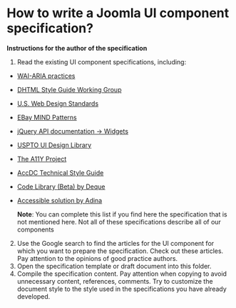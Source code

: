 # How to write a Joomla UI component specification?
**Instructions for the author of the specification**

1. Read the existing UI component specifications, including:
- [WAI-ARIA practices](https://www.w3.org/TR/wai-aria-practices-1.1)
- [DHTML Style Guide Working Group](http://access.aol.com/dhtml-style-guide-working-group/)
- [U.S. Web Design Standards](https://standards.usa.gov/components/)
- [EBay MIND Patterns](https://ebay.gitbooks.io/mindpatterns/content/)
- [jQuery API documentation -> Widgets](http://api.jqueryui.com/category/widgets/)
- [USPTO UI Design Library](http://uspto.github.io/designpatterns/1.x/docs/index.html)
- [The A11Y Project](http://a11yproject.com/patterns.html)
- [AccDC Technical Style Guide](http://whatsock.com/tsg/)
- [Code Library (Beta) by Deque](https://dequeuniversity.com/library/)
- [Accessible solution by Adina](http://haltersweb.github.io/Accessibility/)
   
   **Note**:
   You can complete this list if you find here the specification that is not mentioned here.
   Not all of these specifications describe all of our components

2. Use the Google search to find the articles for the UI component for which you want to prepare the specification. Check out these articles. Pay attention to the opinions of good practice authors.
3. Open the specification template or draft document into this folder.
4. Compile the specification content. Pay attention when copying to avoid unnecessary content, references, comments. Try to customize the document style to the style used in the specifications you have already developed.
